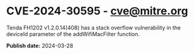 # CVE-2024-30595 - cve@mitre.org

Tenda FH1202 v1.2.0.14(408) has a stack overflow vulnerability in the deviceId parameter of the addWifiMacFilter function.

**Publish date:** 2024-03-28
